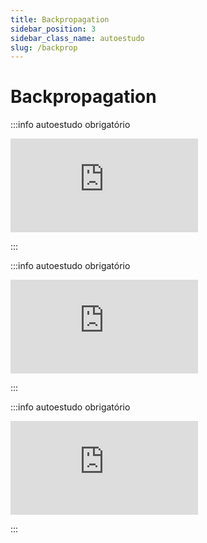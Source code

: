 ```yaml
---
title: Backpropagation
sidebar_position: 3
sidebar_class_name: autoestudo
slug: /backprop
---
```


# Backpropagation

:::info autoestudo obrigatório

<div style={{ textAlign: 'center' }}>
    <iframe 
        style={{
            display: 'block',
            margin: 'auto',
            width: '100%',
            height: '50vh',
        }}
        src="https://www.youtube.com/embed/IN2XmBhILt4" 
        frameborder="0" 
        allowFullScreen>
    </iframe>
</div>

:::

:::info autoestudo obrigatório

<div style={{ textAlign: 'center' }}>
    <iframe 
        style={{
            display: 'block',
            margin: 'auto',
            width: '100%',
            height: '50vh',
        }}
        src="https://www.youtube.com/embed/iyn2zdALii8" 
        frameborder="0" 
        allowFullScreen>
    </iframe>
</div>

:::

:::info autoestudo obrigatório

<div style={{ textAlign: 'center' }}>
    <iframe 
        style={{
            display: 'block',
            margin: 'auto',
            width: '100%',
            height: '50vh',
        }}
        src="https://www.youtube.com/embed/GKZoOHXGcLo" 
        frameborder="0" 
        allowFullScreen>
    </iframe>
</div>

:::

